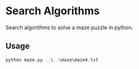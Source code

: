 # Search Algorithms

Search algorithms to solve a maze puzzle in python.

## Usage

```powershell
python maze.py ..\..\maze\maze4.txt
```
